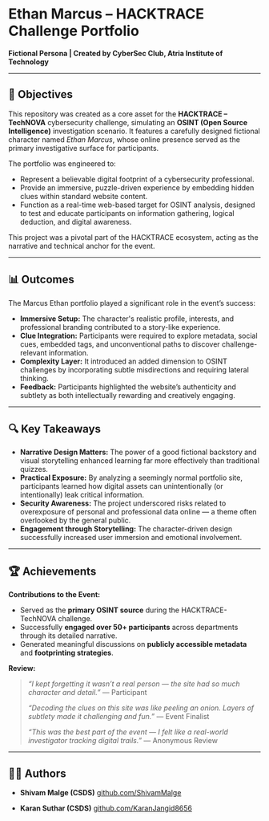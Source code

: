 # Ethan Marcus – HACKTRACE Challenge Portfolio  
**Fictional Persona | Created by CyberSec Club, Atria Institute of Technology**

---

## 🎯 Objectives

This repository was created as a core asset for the **HACKTRACE – TechNOVA** cybersecurity challenge, simulating an **OSINT (Open Source Intelligence)** investigation scenario. It features a carefully designed fictional character named *Ethan Marcus*, whose online presence served as the primary investigative surface for participants.

The portfolio was engineered to:

- Represent a believable digital footprint of a cybersecurity professional.
- Provide an immersive, puzzle-driven experience by embedding hidden clues within standard website content.
- Function as a real-time web-based target for OSINT analysis, designed to test and educate participants on information gathering, logical deduction, and digital awareness.

This project was a pivotal part of the HACKTRACE ecosystem, acting as the narrative and technical anchor for the event.

---

## 📊 Outcomes

The Marcus Ethan portfolio played a significant role in the event’s success:

- **Immersive Setup:** The character's realistic profile, interests, and professional branding contributed to a story-like experience.
- **Clue Integration:** Participants were required to explore metadata, social cues, embedded tags, and unconventional paths to discover challenge-relevant information.
- **Complexity Layer:** It introduced an added dimension to OSINT challenges by incorporating subtle misdirections and requiring lateral thinking.
- **Feedback:** Participants highlighted the website’s authenticity and subtlety as both intellectually rewarding and creatively engaging.

---

## 🔍 Key Takeaways

- **Narrative Design Matters:** The power of a good fictional backstory and visual storytelling enhanced learning far more effectively than traditional quizzes.
- **Practical Exposure:** By analyzing a seemingly normal portfolio site, participants learned how digital assets can unintentionally (or intentionally) leak critical information.
- **Security Awareness:** The project underscored risks related to overexposure of personal and professional data online — a theme often overlooked by the general public.
- **Engagement through Storytelling:** The character-driven design successfully increased user immersion and emotional involvement.

---

## 🏆 Achievements

**Contributions to the Event:**

- Served as the **primary OSINT source** during the HACKTRACE-TechNOVA challenge.
- Successfully **engaged over 50+ participants** across departments through its detailed narrative.
- Generated meaningful discussions on **publicly accessible metadata** and **footprinting strategies**.

**Review:** 

> _“I kept forgetting it wasn’t a real person — the site had so much character and detail.”_ — Participant  
>  
> _“Decoding the clues on this site was like peeling an onion. Layers of subtlety made it challenging and fun.”_ — Event Finalist  
>  
> _“This was the best part of the event — I felt like a real-world investigator tracking digital trails.”_ — Anonymous Review  

---

## 👨‍💻 Authors

- **Shivam Malge (CSDS)**
[github.com/ShivamMalge](https://github.com/ShivamMalge/)  

- **Karan Suthar (CSDS)**
[github.com/KaranJangid8656](https://github.com/KaranJangid8656)
